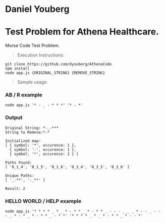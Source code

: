 # Daniel Youberg
# Test Problem for Athena Healthcare.

Morse Code Test Problem.

> Execution Instructions:

```
git clone https://github.com/dyouberg/AthenaCode
npm install
node app.js {ORIGINAL_STRING} {REMOVE_STRING}
```

> Sample usage:

### AB / R example
```
node app.js '* - _ - * * *' '* - *'
```

### Output
```
Original String: *-_-***
String to Remove:*-*

Initialized map:
[ { symbol: '*', occurence: 1 },
  { symbol: '-', occurence: 1 },
  { symbol: '*', occurence: 2 } ]

Paths Found:
[ '0_1_4', '0_1_5', '0_1_6', '0_3_4', '0_3_5', '0_3_6' ]

Unique Paths:
[ '_-**', '-_**' ]

Result: 2
```

### HELLO WORLD / HELP example
```
node app.js '* * * * _ * _ * - * * _ * - * * _ - - - _ _ _ * - - _ - - - _ * - * _ * - * * _ - * *' '* * * * _ * _ * - * * _ * - - *'
```
